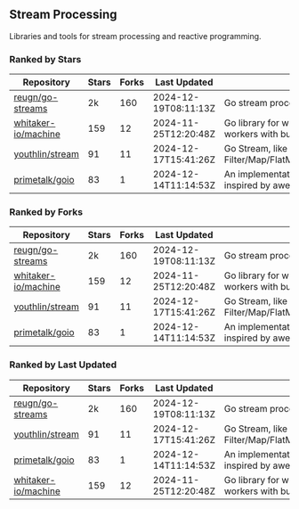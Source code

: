 ## Stream Processing

Libraries and tools for stream processing and reactive programming.

### Ranked by Stars

| Repository | Stars | Forks | Last Updated | Description | 
|------------|-------|-------|--------------|-------------|
| [reugn/go-streams](https://github.com/reugn/go-streams) | 2k | 160 | 2024-12-19T08:11:13Z |  Go stream processing library. |
| [whitaker-io/machine](https://github.com/whitaker-io/machine) | 159 | 12 | 2024-11-25T12:20:48Z |  Go library for writing and generating stream workers with built in metrics and traceability. |
| [youthlin/stream](https://github.com/youthlin/stream) | 91 | 11 | 2024-12-17T15:41:26Z |  Go Stream, like Java 8 Stream: Filter/Map/FlatMap/Peek/Sorted/ForEach/Reduce... |
| [primetalk/goio](https://github.com/primetalk/goio) | 83 | 1 | 2024-12-14T11:14:53Z |  An implementation of IO, Stream, Fiber for Golang, inspired by awesome Scala libraries cats and fs2. |

### Ranked by Forks

| Repository | Stars | Forks | Last Updated | Description | 
|------------|-------|-------|--------------|-------------|
| [reugn/go-streams](https://github.com/reugn/go-streams) | 2k | 160 | 2024-12-19T08:11:13Z |  Go stream processing library. |
| [whitaker-io/machine](https://github.com/whitaker-io/machine) | 159 | 12 | 2024-11-25T12:20:48Z |  Go library for writing and generating stream workers with built in metrics and traceability. |
| [youthlin/stream](https://github.com/youthlin/stream) | 91 | 11 | 2024-12-17T15:41:26Z |  Go Stream, like Java 8 Stream: Filter/Map/FlatMap/Peek/Sorted/ForEach/Reduce... |
| [primetalk/goio](https://github.com/primetalk/goio) | 83 | 1 | 2024-12-14T11:14:53Z |  An implementation of IO, Stream, Fiber for Golang, inspired by awesome Scala libraries cats and fs2. |

### Ranked by Last Updated

| Repository | Stars | Forks | Last Updated | Description | 
|------------|-------|-------|--------------|-------------|
| [reugn/go-streams](https://github.com/reugn/go-streams) | 2k | 160 | 2024-12-19T08:11:13Z |  Go stream processing library. |
| [youthlin/stream](https://github.com/youthlin/stream) | 91 | 11 | 2024-12-17T15:41:26Z |  Go Stream, like Java 8 Stream: Filter/Map/FlatMap/Peek/Sorted/ForEach/Reduce... |
| [primetalk/goio](https://github.com/primetalk/goio) | 83 | 1 | 2024-12-14T11:14:53Z |  An implementation of IO, Stream, Fiber for Golang, inspired by awesome Scala libraries cats and fs2. |
| [whitaker-io/machine](https://github.com/whitaker-io/machine) | 159 | 12 | 2024-11-25T12:20:48Z |  Go library for writing and generating stream workers with built in metrics and traceability. |

